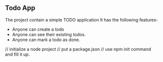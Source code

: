 ## Todo App
The project contain a simple TODO application 
It has the following features-
- Anyone can create a todo
- Anyone can see their existing todos.
-  Anyone can mark a todo as done.

// initialize a node project
// put a package.json
// use npm init command and fill it up.
